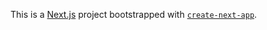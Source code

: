 This is a [Next.js](https://nextjs.org/ "干") project bootstrapped with [`create-next-app`](https://github.com/zeit/next.js/tree/canary/packages/create-next-app).
